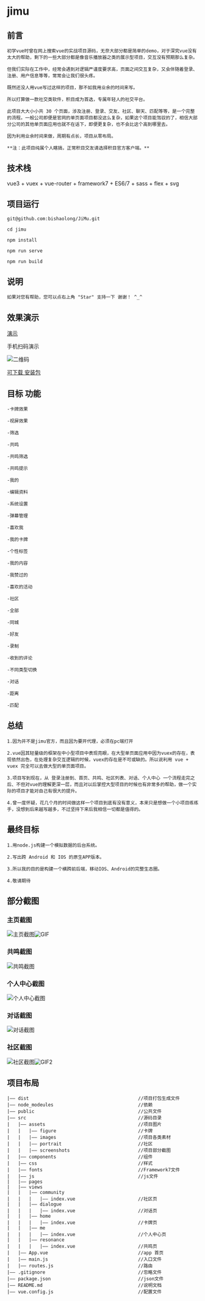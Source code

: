 # jimu

## 前言


    初学vue时曾在网上搜索vue的实战项目源码，无奈大部分都是简单的demo，对于深究vue没有太大的帮助，剩下的一些大部分都是像音乐播放器之类的展示型项目，交互没有预期那么复杂。
    
    但我们实际在工作中，经常会遇到对逻辑严谨度要求高，页面之间交互复杂，又会伴随着登录、注册、用户信息等等，常常会让我们很头疼。
    
    既然还没人用vue写过这样的项目，那不如我用业余的时间来写。
    
    所以打算做一款社交类软件，积目成为首选，专属年轻人的社交平台。
    
    此项目大大小小共 30 个页面，涉及注册、登录、交友、社区、聊天、匹配等等，是一个完整的流程。一般公司即便是官网的单页面项目都没这么复杂，如果这个项目能驾驭的了，相信大部分公司的其他单页面应用也就不在话下，即便更复杂，也不会比这个高到哪里去。
    
    因为利用业余时间来做，周期有点长，项目从零布局。
    
    **注：此项目纯属个人瞎搞，正常积目交友请选择积目官方客户端。**


## 技术栈

vue3 + vuex + vue-router + framework7 + ES6/7 + sass + flex + svg


## 项目运行

```
git@github.com:bishaolong/JiMu.git

cd jimu

npm install

npm run serve

npm run build

```

## 说明

    如果对您有帮助，您可以点右上角 "Star" 支持一下 谢谢！ ^_^

## 效果演示

[演示](http://oano.cn/bsl/dist/)

手机扫码演示

![二维码](https://note.youdao.com/yws/api/personal/file/90C4FA3DB23E42768AFAA57B46D29C27?method=download&shareKey=dcb17a08ef6f6821040c725215a99464)



[可下载 安装包]( https://service.dcloud.net.cn/build/download/e3329460-c74a-11e9-822e-d5f5328d6e9b)


## 目标 功能

    -卡牌效果
    
    -视屏效果
    
    -筛选
    
    -共鸣
    
    -共鸣筛选
    
    -共鸣提示
    
    -我的
    
    -编辑资料
    
    -系统设置
    
    -弹幕管理
    
    -喜欢我
    
    -我的卡牌
    
    -个性标签
    
    -我的内容
    
    -我赞过的
    
    -喜欢的活动
    
    -社区
    
    -全部
    
    -同城
    
    -好友
    
    -录制
    
    -收到的评论
    
    -不同类型切换
    
    -对话
    
    -距离
    
    -匹配

## 总结

    1.因为并不是jimu官方，而且因为要开代理，必须在pc端打开
    
    2.vue因其轻量级的框架在中小型项目中表现亮眼，在大型单页面应用中因为vuex的存在，表现依然出色，在处理复杂交互逻辑的时候，vuex的存在是不可或缺的。所以说利用 vue + vuex 完全可以去做大型的单页面项目。
    
    3.项目写到现在，从 登录注册到、首页、共鸣、社区列表、对话、个人中心 一个流程走完之后、不但对vue的理解更深一层，而且对以后掌控大型项目的时候也有非常多的帮助，做一个实际的项目才能对自己有很大的提升。
    
    4.曾一度怀疑，花几个月的时间做这样一个项目到底有没有意义，本来只是想做一个小项目练练手，没想到后来越写越多，不过坚持下来后我相信一切都是值得的。

## 最终目标

    1.用node.js构建一个模拟数据的后台系统。
    
    2.写出跨 Android 和 IOS 的原生APP版本。
    
    3.所以我的目的是构建一个横跨前后端，移动IOS、Android的完整生态圈。
    
    4.敬请期待

## 部分截图

### 主页截图

![主页截图](https://note.youdao.com/yws/api/personal/file/497B9A6CD0B141D5B179595A1BA33BCB?method=download&shareKey=c6d811f6d26ddc6c40af311bab62390c)![GIF](https://note.youdao.com/yws/api/personal/file/D74699FCC577442AB7C87FCC2983AAC0?method=download&shareKey=9a63de8ac3aa47dd37f7cdfa39caf6a3)



### 共鸣截图

![共鸣截图](https://note.youdao.com/yws/api/personal/file/8F82C970B255424CAD10E16F6CA36B0A?method=download&shareKey=ce60fc3bbf731f7c5b0a564a893c661e)



### 个人中心截图



![个人中心截图](https://note.youdao.com/yws/api/personal/file/757751495FB54C88AA40941DC2DAEB6E?method=download&shareKey=82e2e31d82c11e7673fc074c785d7af7)



### 对话截图

![对话截图](https://note.youdao.com/yws/api/personal/file/40858FEF0B9B4C8DAF26FAA68EAA97B5?method=download&shareKey=ff786107eb8571be250449a0871233ac)



### 社区截图

![社区截图](https://note.youdao.com/yws/api/personal/file/0E4FD174333046BF8FD214AE63EF5DD1?method=download&shareKey=46a7cd79a9839f12d39a070b8f99c186)![GIF2](https://note.youdao.com/yws/api/personal/file/1D3B0EA6AD4447FBBAD852B452F36EB3?method=download&shareKey=5a404c556cc2849afbabc838c7424477)



## 项目布局

    |—— dist                                        //项目打包生成文件
    |—— node_modeules                               //依赖
    |—— public                                      //公共文件
    |—— src                                         //源码目录 
    |   |—— assets                                  //项目图片
    |   |   |—— figure                              //卡牌
    |   |   |—— images                              //项目各类素材
    |   |   |—— portrait                            //社区
    |   |   |—— screenshots                         //项目部分截图
    |   |—— components                              //组件
    |   |—— css                                     //样式
    |   |—— fonts                                   //Framework7文件
    |   |—— js                                      //js文件
    |   |—— pages
    |   |—— views
    |   |   |—— community                           
    |   |   |   |—— index.vue                       //社区页
    |   |   |—— dialogue
    |   |   |   |—— index.vue                       //对话页
    |   |   |—— home
    |   |   |   |—— index.vue                       //卡牌页
    |   |   |—— me
    |   |   |   |—— index.vue                       //个人中心页
    |   |   |—— resonance
    |   |   |   |—— index.vue                       //共鸣页
    |   |—— App.vue                                 //app 首页
    |   |—— main.js                                 //入口文件
    |   |—— routes.js                               //路由
    |—— .gitignore                                  //忽略文件
    |—— package.json                                //json文件
    |—— README.md                                   //说明文档
    |—— vue.config.js                               //配置文件
